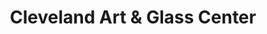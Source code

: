 ---
title: "Cleveland Art & Glass Center"
url: /cleveland-heights/cleveland-art-und-glass-center/
shop: Basteln
---